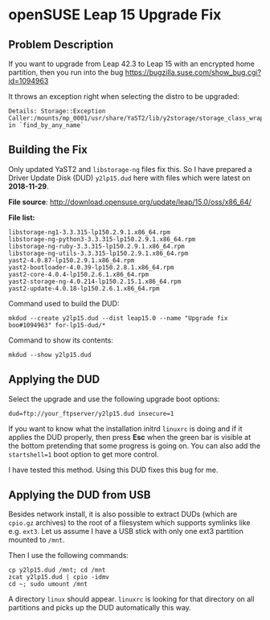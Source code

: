 # openSUSE Leap 15 Upgrade Fix

## Problem Description

If you want to upgrade from Leap 42.3 to Leap 15 with an encrypted home
partition, then you run into the bug
https://bugzilla.suse.com/show_bug.cgi?id=1094963

It throws an exception right when selecting the distro to be upgraded:
```
Details: Storage::Exception
Caller:/mounts/mp_0001/usr/share/YaST2/lib/y2storage/storage_class_wrapper.rb:260: in `find_by_any_name`
```

## Building the Fix

Only updated YaST2 and `libstorage-ng` files fix this. So I have prepared a
Driver Update Disk (DUD) `y2lp15.dud` here with files which were latest on
**2018-11-29**.

**File source**: http://download.opensuse.org/update/leap/15.0/oss/x86_64/

**File list:**
```
libstorage-ng1-3.3.315-lp150.2.9.1.x86_64.rpm
libstorage-ng-python3-3.3.315-lp150.2.9.1.x86_64.rpm
libstorage-ng-ruby-3.3.315-lp150.2.9.1.x86_64.rpm
libstorage-ng-utils-3.3.315-lp150.2.9.1.x86_64.rpm
yast2-4.0.87-lp150.2.9.1.x86_64.rpm
yast2-bootloader-4.0.39-lp150.2.8.1.x86_64.rpm
yast2-core-4.0.4-lp150.2.6.1.x86_64.rpm
yast2-storage-ng-4.0.214-lp150.2.15.1.x86_64.rpm
yast2-update-4.0.18-lp150.2.6.1.x86_64.rpm
```

Command used to build the DUD:
```
mkdud --create y2lp15.dud --dist leap15.0 --name "Upgrade fix boo#1094963" for-lp15-dud/*
```

Command to show its contents:
```
mkdud --show y2lp15.dud
```

## Applying the DUD

Select the upgrade and use the following upgrade boot options:
```
dud=ftp://your_ftpserver/y2lp15.dud insecure=1
```

If you want to know what the installation initrd `linuxrc` is doing and if it
applies the DUD properly, then press **Esc** when the green bar is visible at the
bottom pretending that some progress is going on. You can also add the `startshell=1`
boot option to get more control.

I have tested this method. Using this DUD fixes this bug for me.

## Applying the DUD from USB

Besides network install, it is also possible to extract DUDs (which are `cpio.gz`
archives) to the root of a filesystem which supports symlinks like e.g. `ext3`.
Let us assume I have a USB stick with only one ext3 partition mounted to `/mnt`.

Then I use the following commands:
```
cp y2lp15.dud /mnt; cd /mnt
zcat y2lp15.dud | cpio -idmv
cd ~; sudo umount /mnt
```

A directory `linux` should appear. `linuxrc` is looking for that directory on
all partitions and picks up the DUD automatically this way.
